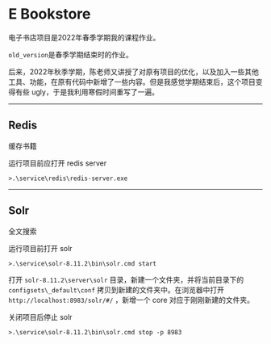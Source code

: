 # E Bookstore

电子书店项目是2022年春季学期我的课程作业。

`old_version`是春季学期结束时的作业。

后来，2022年秋季学期，陈老师又讲授了对原有项目的优化，以及加入一些其他工具、功能，在原有代码中新增了一些内容。但是我感觉学期结束后，这个项目变得有些 ugly，于是我利用寒假时间重写了一遍。

---

## Redis

缓存书籍

运行项目前应打开 redis server

    >.\service\redis\redis-server.exe

---

## Solr

全文搜索

运行项目前打开 solr

    >.\service\solr-8.11.2\bin\solr.cmd start

打开 `solr-8.11.2\server\solr` 目录，新建一个文件夹，并将当前目录下的 `configsets\_default\conf` 拷贝到新建的文件夹中。在浏览器中打开 `http://localhost:8983/solr/#/` ，新增一个 core 对应于刚刚新建的文件夹。

关闭项目后停止 solr

    >.\service\solr-8.11.2\bin\solr.cmd stop -p 8983